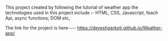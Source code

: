 This project created by following the tutorial of weather app
the technologies used in this project include :-
HTML,
CSS,
Javascript,
feach Api,
async functions;
DOM etc,

The link for the project is here----
https://deveshgarkoti.github.io/Weather-app/
